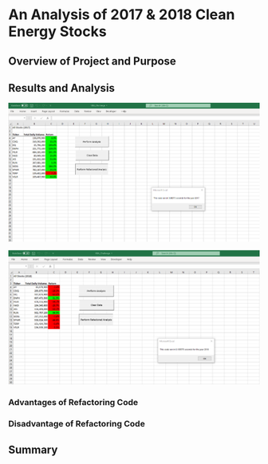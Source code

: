 # An Analysis of 2017 & 2018 Clean Energy Stocks

## Overview of Project and Purpose


## Results and Analysis


![VBA_Challenge_2017](./resources/VBA_Challenge_2017.png)


![VBA_Challenge_2018](./resources/VBA_Challenge_2018.png)


### Advantages of Refactoring Code

### Disadvantage of Refactoring Code



## Summary
